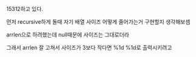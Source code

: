 15312하고 있다.

먼저 recursive하게 돌때 자기 배열 사이즈 어떻게 줄어가는거 구현할지 생각해보셈

arrlen으로 하려했는데 null때문에 사이즈는 그대로더라

그래서 arrlen 잘 고쳐서 사이즈가 3보다 작다면 %1d %1d로 출력시키려고 